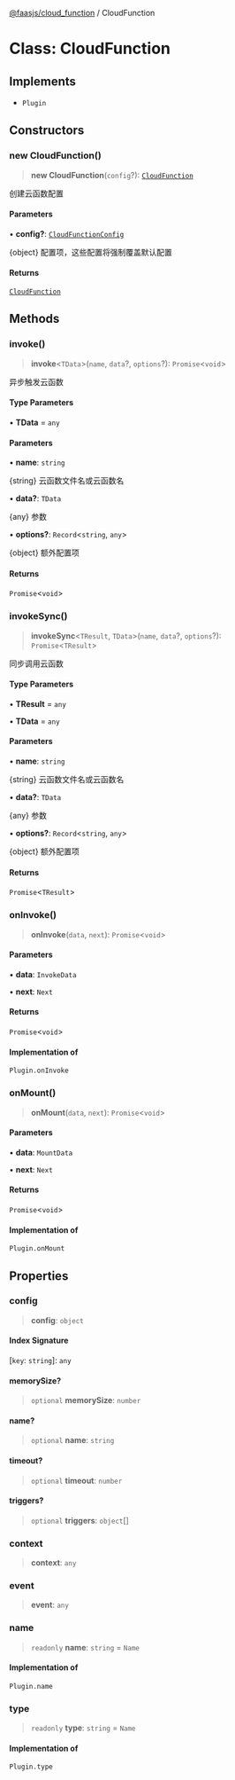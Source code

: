 [@faasjs/cloud_function](../README.md) / CloudFunction

# Class: CloudFunction

## Implements

- `Plugin`

## Constructors

### new CloudFunction()

> **new CloudFunction**(`config`?): [`CloudFunction`](CloudFunction.md)

创建云函数配置

#### Parameters

• **config?**: [`CloudFunctionConfig`](../type-aliases/CloudFunctionConfig.md)

{object} 配置项，这些配置将强制覆盖默认配置

#### Returns

[`CloudFunction`](CloudFunction.md)

## Methods

### invoke()

> **invoke**\<`TData`\>(`name`, `data`?, `options`?): `Promise`\<`void`\>

异步触发云函数

#### Type Parameters

• **TData** = `any`

#### Parameters

• **name**: `string`

{string} 云函数文件名或云函数名

• **data?**: `TData`

{any} 参数

• **options?**: `Record`\<`string`, `any`\>

{object} 额外配置项

#### Returns

`Promise`\<`void`\>

### invokeSync()

> **invokeSync**\<`TResult`, `TData`\>(`name`, `data`?, `options`?): `Promise`\<`TResult`\>

同步调用云函数

#### Type Parameters

• **TResult** = `any`

• **TData** = `any`

#### Parameters

• **name**: `string`

{string} 云函数文件名或云函数名

• **data?**: `TData`

{any} 参数

• **options?**: `Record`\<`string`, `any`\>

{object} 额外配置项

#### Returns

`Promise`\<`TResult`\>

### onInvoke()

> **onInvoke**(`data`, `next`): `Promise`\<`void`\>

#### Parameters

• **data**: `InvokeData`

• **next**: `Next`

#### Returns

`Promise`\<`void`\>

#### Implementation of

`Plugin.onInvoke`

### onMount()

> **onMount**(`data`, `next`): `Promise`\<`void`\>

#### Parameters

• **data**: `MountData`

• **next**: `Next`

#### Returns

`Promise`\<`void`\>

#### Implementation of

`Plugin.onMount`

## Properties

### config

> **config**: `object`

#### Index Signature

 \[`key`: `string`\]: `any`

#### memorySize?

> `optional` **memorySize**: `number`

#### name?

> `optional` **name**: `string`

#### timeout?

> `optional` **timeout**: `number`

#### triggers?

> `optional` **triggers**: `object`[]

### context

> **context**: `any`

### event

> **event**: `any`

### name

> `readonly` **name**: `string` = `Name`

#### Implementation of

`Plugin.name`

### type

> `readonly` **type**: `string` = `Name`

#### Implementation of

`Plugin.type`

